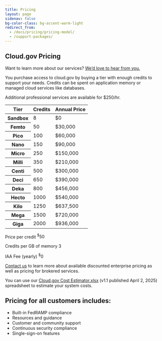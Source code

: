 ```yaml
---
title: Pricing
layout: page
sidenav: false
bg-color-class: bg-accent-warm-light
redirect_from:
  - /docs/pricing/pricing-model/
  - /support-packages/
---
```


<div class="usa-content">
  <section class="usa-section">
    <div class="grid-row grid-gap">
      <div class="tablet:grid-col-9">
        <h1 class="margin-top-1 font-sans-3xl">
          Cloud.gov Pricing
        </h1>
        <p class="usa-intro">
          Want to learn more about our services? <a href="https://airtable.com/appbHJFEYs3H7fmA8/shrNrGC5KQnLgJqWc">We’d love to hear from you.</a>
        </p>
        <p class="font-sans-md line-height-sans-6">
          You purchase access to cloud.gov by buying a tier with enough credits to support your needs. Credits can be spent on application memory or managed cloud services like databases. 
        </p>
        <p class="text-italic">
          Additional professional services are available for $250/hr.
        </p>
    </div>
  </div>
  </section>
  <section class="usa-section">
    <div class="grid-row products-pricing">
      <table class="usa-table usa-table--borderless width-full maxw-tablet">
        <thead>
          <tr>
            <th scope="col">Tier</th>
            <th scope="col" class="text-right">Credits</th>
            <th scope="col" class="text-right">Annual Price</th>
          </tr>
        </thead>
        <tbody>
          <tr>
            <th scope="row">Sandbox</th>
            <td class="font-mono-md text-tabular text-right">8</td>
            <td class="font-mono-md text-tabular text-right">$0</td>
          </tr>
          <tr>
            <th scope="row">Femto</th>
            <td class="font-mono-md text-tabular text-right">50</td>
            <td class="font-mono-md text-tabular text-right">$30,000</td>
          </tr>
          <tr>
            <th scope="row">Pico</th>
            <td class="font-mono-md text-tabular text-right">100</td>
            <td class="font-mono-md text-tabular text-right">$60,000</td>
          </tr>
          <tr>
            <th scope="row">Nano</th>
            <td class="font-mono-md text-tabular text-right">150</td>
            <td class="font-mono-md text-tabular text-right">$90,000</td>
          </tr>
          <tr>
            <th scope="row">Micro</th>
            <td class="font-mono-md text-tabular text-right">250</td>
            <td class="font-mono-md text-tabular text-right">$150,000</td>
          </tr>
          <tr>
            <th scope="row">Milli</th>
            <td class="font-mono-md text-tabular text-right">350</td>
            <td class="font-mono-md text-tabular text-right">$210,000</td>
          </tr>
          <tr>
            <th scope="row">Centi</th>
            <td class="font-mono-md text-tabular text-right">500</td>
            <td class="font-mono-md text-tabular text-right">$300,000</td>
          </tr>
          <tr>
            <th scope="row">Deci</th>
            <td class="font-mono-md text-tabular text-right">650</td>
            <td class="font-mono-md text-tabular text-right">$390,000</td>
          </tr>
          <tr>
            <th scope="row">Deka</th>
            <td class="font-mono-md text-tabular text-right">800</td>
            <td class="font-mono-md text-tabular text-right">$456,000</td>
          </tr>
          <tr>
            <th scope="row">Hecto</th>
            <td class="font-mono-md text-tabular text-right">1000</td>
            <td class="font-mono-md text-tabular text-right">$540,000</td>
          </tr>
          <tr>
            <th scope="row">Kilo</th>
            <td class="font-mono-md text-tabular text-right">1250</td>
            <td class="font-mono-md text-tabular text-right">$637,500</td>
          </tr>
          <tr>
            <th scope="row">Mega</th>
            <td class="font-mono-md text-tabular text-right">1500</td>
            <td class="font-mono-md text-tabular text-right">$720,000</td>
          </tr>
          <tr>
            <th scope="row">Giga</th>
            <td class="font-mono-md text-tabular text-right">2000</td>
            <td class="font-mono-md text-tabular text-right">$936,000</td>
          </tr>
        </tbody>
      </table>
    </div>
  </section>
  <section class="usa-section">
    <div class="grid-row grid-gap">
      <div class="tablet:grid-col-6 pricing-calculations usa-prose">
        <p class="pricing-line-item">
          Price per credit <span><sup>$</sup>50</span>
        </p>
        <p class="pricing-line-item">
          Credits per GB of memory <span>3</span>
        </p>
        <p class="pricing-line-item">
          IAA Fee (yearly) <span><sup>$</sup>0</span>
        </p>
      </div>
    </div>
  </section>
  <section class="usa-section">
    <div class="grid-row grid-gap">
      <div class="tablet:grid-col-7 usa-prose">
        <p>
          <a href="https://airtable.com/appbHJFEYs3H7fmA8/shrNrGC5KQnLgJqWc">Contact us</a> to learn more about available discounted enterprise pricing as well as pricing for brokered services.
        </p>
        <p>You can use our <a href="{{ site.baseurl }}/assets/documents/cloud-gov-cost-estimator.xlsx">Cloud.gov Cost Estimator.xlsx</a> (v1.1 published April 2, 2025) spreadsheet to estimate your system costs. 
        </p>
      </div>
    </div>
  </section>
  <section class="usa-section">
    <div class="grid-row grid-gap">
      <div class="tablet:grid-col-7 usa-prose">
        <h2>Pricing for all customers includes:</h2>
      </div>
    </div>
    <div class="grid-row grid-gap">
      <div class="tablet:grid-col-6 usa-prose">
        <ul class="column-single">
          <li>
            Built-in FedRAMP compliance
          </li>
          <li>
            Resources and guidance
          </li>
          <li>
            Customer and community support
          </li>
          <li>
            Continuous security compliance
          </li>
          <li>
            Single-sign-on features
          </li>
        </ul>
      </div>
    </div>
  </section>
</div>
